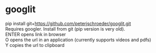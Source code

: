 # googlit
pip install git+https://github.com/peterjschroeder/googlit.git \
Requires googler. Install from git (pip version is very old).\
ENTER opens link in browser\
O opens the url in an application (currently supports videos and pdfs)\
Y copies the url to clipboard
